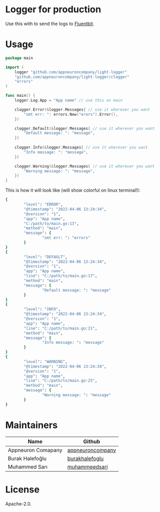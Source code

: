 # Logger for production

Use this with to send the logs to [Fluentbit](https://fluentbit.io).

# Usage
```go
package main

import (
	logger "github.com/appneuroncompany/light-logger"
    "github.com/appneuroncompany/light-logger/clogger"
    "errors"
)

func main() {
    logger.Log.App = "App name" // use this on main

    clogger.Error(&logger.Messages{ // use it wherever you want
        "smt err: ": errors.New("erors").Error(),
    })

    clogger.Default(&logger.Messages{ // use it wherever you want
        "Default message: ": "message",
    })
        
    clogger.Info(&logger.Messages{ // use it wherever you want
        "Info message: ": "message",
    })

    clogger.Warning(&logger.Messages{ // use it wherever you want
        "Warning message: ": "message",
    })
}
```

This is how it will look like (will show colorful on linux terminal!):

```ruby
{
        "level": "ERROR",
        "@timestamp": "2022-04-06 13:24:34",
        "@version": "1",
        "app": "App name",
        "C:/path/to/main.go:13",
        "method": "main",
        "message": {
                "smt err: ": "errors"
        }
}
{
        "level": "DEFAULT",
        "@timestamp": "2022-04-06 13:24:34",
        "@version": "1",
        "app": "App name",
        "line": "C:/path/to/main.go:17",
        "method": "main",
        "message": {
                "Default message: ": "message"
        }
}
{
        "level": "INFO",
        "@timestamp": "2022-04-06 13:24:34",
        "@version": "1",
        "app": "App name",
        "line": "C:/path/to/main.go:21",
        "method": "main",
        "message": {
                "Info message: ": "message"
        }
}
{
        "level": "WARNING",
        "@timestamp": "2022-04-06 13:24:34",
        "@version": "1",
        "app": "App name",
        "line": "C:/path/to/main.go:25",
        "method": "main",
        "message": {
                "Warning message: ": "message"
        }
}
```
# Maintainers

Name               | Github          |
------------------ | --------------  |
Appneuron Comapany | [appneuroncompany](https://github.com/appneuroncompany)     |
Burak Halefoğlu    | [burakhalefoglu](https://github.com/burakhalefoglu)  |
Muhammed Sarı      | [muhammeedsari](https://github.com/muhammeedsari)   |

# License

Apache-2.0.